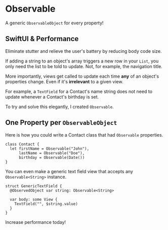 # Observable

A generic `ObservableObject` for every property!

## SwiftUI & Performance

Eliminate stutter and relieve the user's battery by reducing body code size.

If adding a string to an object's array triggers a new row in your `List`, you only need the list to be told to update. Not, for example, the navigation title.

More importantly, views get called to update each time **any** of an object's properties change. Even if it's **irrelevant** to a given view.

For example, a `TextField` for a Contact's name string does not need to update whenever a Contact's birthday is set.

To try and solve this elegantly, I created `Observable`.

## One Property per `ObservableObject`

Here is how you could write a Contact class that had `Observable` properties.

````
class Contact {
  let firstName = Observable("John"),
      lastName = Observable("Doe"),
      birthday = Observable(Date())
}
````

You can even make a generic text field view that accepts any `Observable<String>` instance.

````
struct GenericTextField {
  @ObservedObject var string: Observable<String>
  
  var body: some View {
    TextField("", $string.value)
  }
}
````

Increase performance today!
